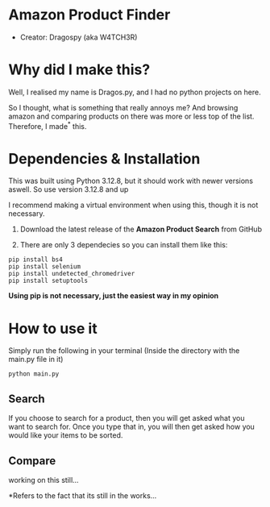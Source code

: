 # Amazon Product Finder
- Creator: Dragospy (aka W4TCH3R)

# Why did I make this?
Well, I realised my name is Dragos.py, and I had no python projects on here.

So I thought, what is something that really annoys me? And browsing amazon and comparing products on there was more or less top of the list.
Therefore, I made<sup>*</sup> this.

# Dependencies & Installation
This was built using Python 3.12.8, but it should work with newer versions aswell. So use version 3.12.8 and up

I recommend making a virtual environment when using this, though it is not necessary.

1. Download the latest release of the **Amazon Product Search** from GitHub

2. There are only 3 dependecies so you can install them like this:
```
pip install bs4
pip install selenium
pip install undetected_chromedriver
pip install setuptools
```

**Using pip is not necessary, just the easiest way in my opinion**


# How to use it
Simply run the following in your terminal (Inside the directory with the main.py file in it)
```
python main.py
```

## Search
If you choose to search for a product, then you will get asked what you want to search for.
Once you type that in, you will then get asked how you would like your items to be sorted.

## Compare
working on this still...




*Refers to the fact that its still in the works...
